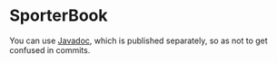# SporterBook
You can use [Javadoc](https://bifrurcated.github.io/SporterBookDocumentaion/index.html), which is published separately, so as not to get confused in commits.
